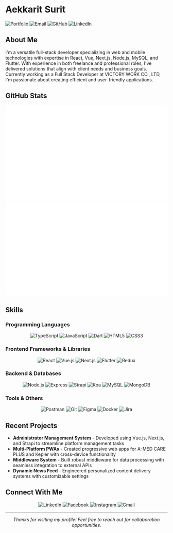 # Aekkarit Surit

[![Portfolio](https://img.shields.io/badge/Portfolio-nightkuzan.github.io-brightgreen?style=for-the-badge)](https://nightkuzan.github.io/My-Portfolio/)
[![Email](https://img.shields.io/badge/Email-aekkarit12%40gmail.com-D14836?style=for-the-badge&logo=gmail&logoColor=white)](mailto:aekkarit12@gmail.com)
[![GitHub](https://img.shields.io/badge/GitHub-nightkuzan-181717?style=for-the-badge&logo=github&logoColor=white)](https://github.com/nightkuzan)
[![LinkedIn](https://img.shields.io/badge/LinkedIn-Aekkarit_Surit-0077B5?style=for-the-badge&logo=linkedin&logoColor=white)](https://www.linkedin.com/in/aekkarit-surit-07103b257)

## About Me

I'm a versatile full-stack developer specializing in web and mobile technologies with expertise in React, Vue, Next.js, Node.js, MySQL, and Flutter. With experience in both freelance and professional roles, I've delivered solutions that align with client needs and business goals. Currently working as a Full Stack Developer at VICTORY WORK CO., LTD, I'm passionate about creating efficient and user-friendly applications.

## GitHub Stats

<div align="center">
  <img src="https://raw.githubusercontent.com/nightkuzan/github-stats/master/generated/overview.svg#gh-dark-mode-only" alt="GitHub Stats" />
  <img src="https://raw.githubusercontent.com/nightkuzan/github-stats/master/generated/languages.svg#gh-dark-mode-only" alt="Top Languages" />
</div>

## Skills

### Programming Languages
<div align="center">
  <img src="https://img.shields.io/badge/TypeScript-3178C6?style=for-the-badge&logo=typescript&logoColor=white" alt="TypeScript" />
  <img src="https://img.shields.io/badge/JavaScript-F7DF1E?style=for-the-badge&logo=javascript&logoColor=black" alt="JavaScript" />
  <img src="https://img.shields.io/badge/Dart-0175C2?style=for-the-badge&logo=dart&logoColor=white" alt="Dart" />
  <img src="https://img.shields.io/badge/HTML5-E34F26?style=for-the-badge&logo=html5&logoColor=white" alt="HTML5" />
  <img src="https://img.shields.io/badge/CSS3-1572B6?style=for-the-badge&logo=css3&logoColor=white" alt="CSS3" />
</div>

### Frontend Frameworks & Libraries
<div align="center">
  <img src="https://img.shields.io/badge/React-61DAFB?style=for-the-badge&logo=react&logoColor=black" alt="React" />
  <img src="https://img.shields.io/badge/Vue.js-4FC08D?style=for-the-badge&logo=vue.js&logoColor=white" alt="Vue.js" />
  <img src="https://img.shields.io/badge/Next.js-000000?style=for-the-badge&logo=next.js&logoColor=white" alt="Next.js" />
  <img src="https://img.shields.io/badge/Flutter-02569B?style=for-the-badge&logo=flutter&logoColor=white" alt="Flutter" />
  <img src="https://img.shields.io/badge/Redux-764ABC?style=for-the-badge&logo=redux&logoColor=white" alt="Redux" />
</div>

### Backend & Databases
<div align="center">
  <img src="https://img.shields.io/badge/Node.js-339933?style=for-the-badge&logo=node.js&logoColor=white" alt="Node.js" />
  <img src="https://img.shields.io/badge/Express-000000?style=for-the-badge&logo=express&logoColor=white" alt="Express" />
  <img src="https://img.shields.io/badge/Strapi-2F2E8B?style=for-the-badge&logo=strapi&logoColor=white" alt="Strapi" />
  <img src="https://img.shields.io/badge/Koa.js-33333D?style=for-the-badge&logo=koa&logoColor=white" alt="Koa" />
  <img src="https://img.shields.io/badge/MySQL-4479A1?style=for-the-badge&logo=mysql&logoColor=white" alt="MySQL" />
  <img src="https://img.shields.io/badge/MongoDB-47A248?style=for-the-badge&logo=mongodb&logoColor=white" alt="MongoDB" />
</div>

### Tools & Others
<div align="center">
  <img src="https://img.shields.io/badge/Postman-FF6C37?style=for-the-badge&logo=postman&logoColor=white" alt="Postman" />
  <img src="https://img.shields.io/badge/Git-F05032?style=for-the-badge&logo=git&logoColor=white" alt="Git" />
  <img src="https://img.shields.io/badge/Figma-F24E1E?style=for-the-badge&logo=figma&logoColor=white" alt="Figma" />
  <img src="https://img.shields.io/badge/Docker-2496ED?style=for-the-badge&logo=docker&logoColor=white" alt="Docker" />
  <img src="https://img.shields.io/badge/Jira-0052CC?style=for-the-badge&logo=jira&logoColor=white" alt="Jira" />
</div>

## Recent Projects

- **Administrator Management System** - Developed using Vue.js, Next.js, and Strapi to streamline platform management tasks
- **Multi-Platform PWAs** - Created progressive web apps for A-MED CARE PLUS and Kepler with cross-device functionality
- **Middleware System** - Built robust middleware for data processing with seamless integration to external APIs
- **Dynamic News Feed** - Engineered personalized content delivery systems with customizable settings

## Connect With Me
<div align="center">
  <a href="https://www.linkedin.com/in/%E0%B9%80%E0%B8%AD%E0%B8%81%E0%B8%A4%E0%B8%97%E0%B8%98%E0%B8%B4%E0%B9%8C-%E0%B8%AA%E0%B8%B8%E0%B8%A4%E0%B8%97%E0%B8%98%E0%B8%B4%E0%B9%8C-07103b257/">
    <img src="https://img.shields.io/badge/LinkedIn-0077B5?style=for-the-badge&logo=linkedin&logoColor=white" alt="LinkedIn" />
  </a>
  <a href="https://www.facebook.com/nixthmeow/">
    <img src="https://img.shields.io/badge/Facebook-1877F2?style=for-the-badge&logo=facebook&logoColor=white" alt="Facebook" />
  </a>
  <a href="https://www.instagram.com/nniixxhhtt/">
    <img src="https://img.shields.io/badge/Instagram-E4405F?style=for-the-badge&logo=instagram&logoColor=white" alt="Instagram" />
  </a>
  <a href="mailto:aekkarit12@gmail.com">
    <img src="https://img.shields.io/badge/Gmail-D14836?style=for-the-badge&logo=gmail&logoColor=white" alt="Gmail" />
  </a>
</div>

---

<div align="center">
  <i>Thanks for visiting my profile! Feel free to reach out for collaboration opportunities.</i>
</div>
